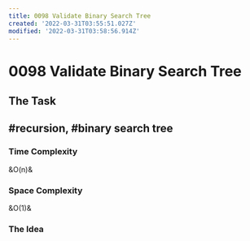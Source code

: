 ```yaml
---
title: 0098 Validate Binary Search Tree
created: '2022-03-31T03:55:51.027Z'
modified: '2022-03-31T03:58:56.914Z'
---
```


# 0098 Validate Binary Search Tree

## The Task

## #recursion, #binary search tree

### Time Complexity

&O(n)&

### Space Complexity

&O(1)&

### The Idea 


